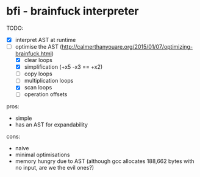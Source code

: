 # bfi - brainfuck interpreter

TODO:
  - [x] interpret AST at runtime
  - [ ] optimise the AST (http://calmerthanyouare.org/2015/01/07/optimizing-brainfuck.html)
      - [x] clear loops
      - [x] simplification (+x5 -x3 == +x2)
      - [ ] copy loops
      - [ ] multiplication loops
      - [x] scan loops
      - [ ] operation offsets

pros:
  - simple
  - has an AST for expandability

cons:
  - naive
  - minimal optimisations
  - memory hungry due to AST (although gcc allocates 188,662 bytes with no input, are we the evil ones?)
